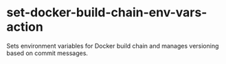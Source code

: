 # set-docker-build-chain-env-vars-action
Sets environment variables for Docker build chain and manages versioning based on commit messages.
